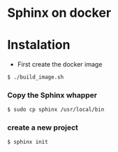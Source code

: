 # Sphinx on docker

# Instalation

* First create the docker image
```sh
$ ./build_image.sh
```
### Copy the Sphinx whapper
```sh
$ sudo cp sphinx /usr/local/bin
```

### create a new project
```sh
$ sphinx init
```